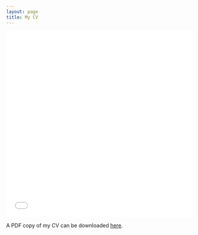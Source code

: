 ```yaml
---
layout: page
title: My CV
---
```


<iframe src="/files/Hast-CV-simple.pdf" width="100%" height="500" frameborder="no" border="0" marginwidth="0" marginheight="0"></iframe> 

A PDF copy of my CV can be downloaded [here](/files/Hast-CV-Mar2025.pdf). 
